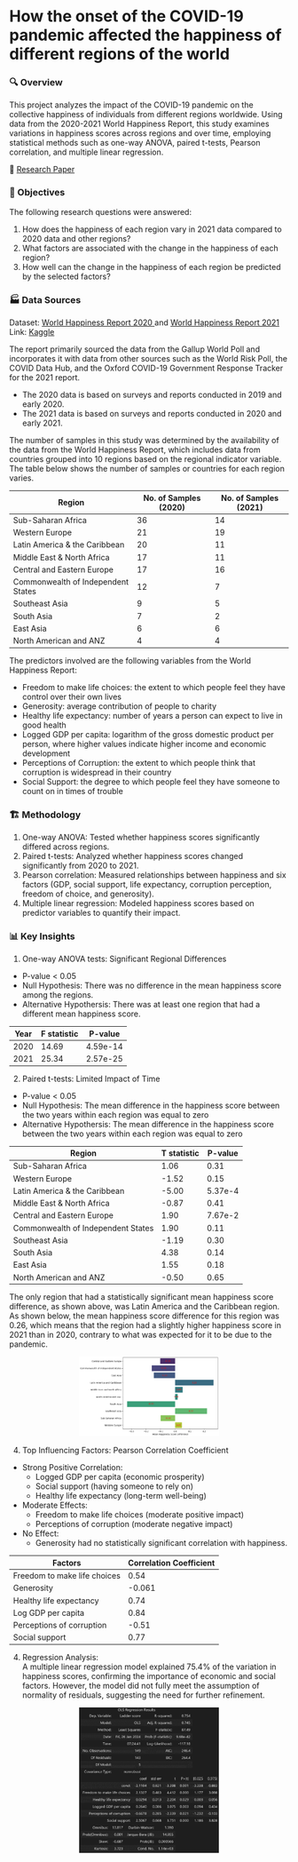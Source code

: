 # How the onset of the COVID-19 pandemic affected the happiness of different regions of the world

### 🔍 Overview

This project analyzes the impact of the COVID-19 pandemic on the collective happiness of individuals from different regions worldwide. Using data from the 2020-2021 World Happiness Report, this study examines variations in happiness scores across regions and over time, employing statistical methods such as one-way ANOVA, paired t-tests, Pearson correlation, and multiple linear regression.

🔗 [Research Paper](https://github.com/MaryNathalie/How-the-onset-of-the-COVID-19-pandemic-affected-the-happiness-of-different-regions-of-the-world/blob/main/documents/written_report.pdf)

### 🎯 Objectives

The following research questions were answered:
1. How does the happiness of each region vary in 2021 data compared to 2020 data and other regions?
2. What factors are associated with the change in the happiness of each region?
3. How well can the change in the happiness of each region be predicted by the selected factors?

### 🏭 Data Sources

Dataset: [World Happiness Report 2020 ](https://worldhappiness.report/ed/2020/)and [World Happiness Report 2021](https://worldhappiness.report/ed/2021/)  
Link: [Kaggle](https://www.kaggle.com/datasets/ajaypalsinghlo/world-happiness-report-2021)  

The report primarily sourced the data from the Gallup World Poll and incorporates it with data from other sources such as the World Risk Poll, the COVID Data Hub, and the Oxford COVID-19 Government Response Tracker for the 2021 report.
- The 2020 data is based on surveys and reports conducted in 2019 and early 2020.
- The 2021 data is based on surveys and reports conducted in 2020 and early 2021.

The number of samples in this study was determined by the availability of the data from the World Happiness Report, which includes data from countries grouped into 10 regions based on the regional indicator variable. The table below shows the number of samples or countries for each region varies.

<div align="center">

| Region                                 | No. of Samples (2020) | No. of Samples (2021) |
|----------------------------------------|----------------------|----------------------|
| Sub-Saharan Africa                     | 36                   | 14                   |
| Western Europe                         | 21                   | 19                   |
| Latin America & the Caribbean          | 20                   | 11                   |
| Middle East & North Africa             | 17                   | 11                   |
| Central and Eastern Europe             | 17                   | 16                   |
| Commonwealth of Independent States     | 12                   | 7                    |
| Southeast Asia                         | 9                    | 5                    |
| South Asia                             | 7                    | 2                    |
| East Asia                              | 6                    | 6                    |
| North American and ANZ                 | 4                    | 4                    |

</div>

The predictors involved are the following variables from the World Happiness Report:
- Freedom to make life choices: the extent to which people feel they have control over their own lives
- Generosity: average contribution of people to charity
- Healthy life expectancy: number of years a person can expect to live in good health
- Logged GDP per capita: logarithm of the gross domestic product per person, where higher values indicate higher income and economic development
- Perceptions of Corruption: the extent to which people think that corruption is widespread in their country
- Social Support: the degree to which people feel they have someone to count on in times of trouble

### 🏗 Methodology
1. One-way ANOVA: Tested whether happiness scores significantly differed across regions.
2. Paired t-tests: Analyzed whether happiness scores changed significantly from 2020 to 2021.
3. Pearson correlation: Measured relationships between happiness and six factors (GDP, social support, life expectancy, corruption perception, freedom of choice, and generosity).
4. Multiple linear regression: Modeled happiness scores based on predictor variables to quantify their impact.

### 📊 Key Insights
1. One-way ANOVA tests: Significant Regional Differences
- P-value < 0.05
- Null Hypothesis: There was no difference in the mean happiness score among the regions.
- Alternative Hypothersis: There was at least one region that had a different mean happiness score. 
<div align="center">

| Year                                 | F statistic    | P-value     |
|--------------------------------------|----------------|-------------|
| 2020                                 | 14.69          | 4.59e-14    |
| 2021                                 | 25.34          | 2.57e-25    |

</div>

2. Paired t-tests: Limited Impact of Time
- P-value < 0.05
- Null Hypothesis: The mean difference in the happiness score between the two years within each region was equal to zero
- Alternative Hypothersis: The mean difference in the happiness score between the two years within each region was equal to zero

<div align="center">

| Region                                 |  T statistic    | P-value     |
|----------------------------------------|-----------------|-------------|
| Sub-Saharan Africa                     | 1.06            | 0.31        |
| Western Europe                         | -1.52           | 0.15        |
| Latin America & the Caribbean          | -5.00           | 5.37e-4     |
| Middle East & North Africa             | -0.87           | 0.41        |
| Central and Eastern Europe             | 1.90            | 7.67e-2     |
| Commonwealth of Independent States     | 1.90            | 0.11        |
| Southeast Asia                         | -1.19           | 0.30        |
| South Asia                             | 4.38            | 0.14        |
| East Asia                              | 1.55            | 0.18        |
| North American and ANZ                 | -0.50           | 0.65        |

</div>

The only region that had a statistically significant mean happiness score difference, as shown above, was Latin America and the Caribbean region. As shown below, the mean happiness score difference for this region was 0.26, which means that the region had a slightly higher happiness score in 2021 than in 2020, contrary to what was expected for it to be due to the pandemic.

<p align="center">
<img src="https://github.com/MaryNathalie/How-the-onset-of-the-COVID-19-pandemic-affected-the-happiness-of-different-regions-of-the-world/blob/main/images/mean_happiness_score.png" width=50% height=50%>
</p> 

4. Top Influencing Factors: Pearson Correlation Coefficient
  - Strong Positive Correlation:
    - Logged GDP per capita (economic prosperity)
    - Social support (having someone to rely on)
    - Healthy life expectancy (long-term well-being)
  - Moderate Effects:
    - Freedom to make life choices (moderate positive impact)
    - Perceptions of corruption (moderate negative impact)
  - No Effect:
    - Generosity had no statistically significant correlation with happiness.

<div align="center">

| Factors                            |  Correlation Coefficient |
|------------------------------------|--------------------------|
| Freedom to make life choices       | 0.54                     | 
| Generosity                         | -0.061                   |
| Healthy life expectancy            | 0.74                     | 
| Log GDP per capita                 | 0.84                     | 
| Perceptions of corruption          | -0.51                    | 
| Social support                     | 0.77                     | 

</div>

4. Regression Analysis:  
A multiple linear regression model explained 75.4% of the variation in happiness scores, confirming the importance of economic and social factors. However, the model did not fully meet the assumption of normality of residuals, suggesting the need for further refinement.

<p align="center">
<img src="https://github.com/MaryNathalie/How-the-onset-of-the-COVID-19-pandemic-affected-the-happiness-of-different-regions-of-the-world/blob/main/images/linear_regression.png" width=50% height=50%>
</p> 

